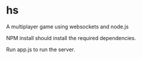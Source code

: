 # hs
A multiplayer game using websockets and node.js

NPM install should install the required dependencies.

Run app.js to run the server.
